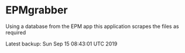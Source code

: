 # EPMgrabber
Using a database from the EPM app this application scrapes the files as required


Latest backup: Sun Sep 15 08:43:01 UTC 2019

